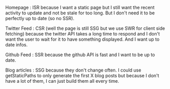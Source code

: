 Homepage : ISR because I want a static page but I still want the recent activity to update and not be stale for too long. But I don't need it to be perfectly up to date (so no SSR).

Twitter Feed : CSR (well the page is still SSG but we use SWR for client side fetching) because the twitter API takes a long time to respond and I don't want the user to wait for it to have something displayed. And I want up to date infos.

Github Feed : SSR because the github API is fast and I want to be up to date.

Blog articles : SSG because they don't change often. I could use getStaticPaths to only generate the first X blog posts but because I don't have a lot of them, I can just build them all every time.